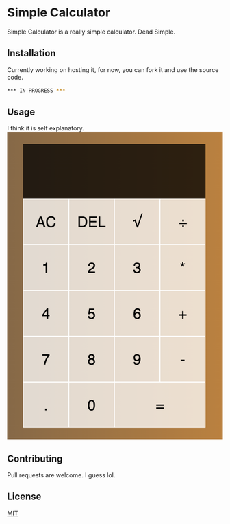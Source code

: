 # Simple Calculator

Simple Calculator is a really simple calculator. Dead Simple.

## Installation

Currently working on hosting it, for now, you can fork it and use the source code.

```bash
*** IN PROGRESS ***
```

## Usage

I think it is self explanatory.
![Calculator](https://github.com/giovannilow/simplecalculator/blob/main/calculator.png)

## Contributing
Pull requests are welcome. I guess lol.

## License
[MIT](https://choosealicense.com/licenses/mit/)
